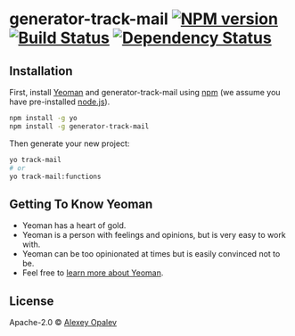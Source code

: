 # generator-track-mail [![NPM version][npm-image]][npm-url] [![Build Status][travis-image]][travis-url] [![Dependency Status][daviddm-image]][daviddm-url]
> 

## Installation

First, install [Yeoman](http://yeoman.io) and generator-track-mail using [npm](https://www.npmjs.com/) (we assume you have pre-installed [node.js](https://nodejs.org/)).

```bash
npm install -g yo
npm install -g generator-track-mail
```

Then generate your new project:

```bash
yo track-mail
# or
yo track-mail:functions
```

## Getting To Know Yeoman

 * Yeoman has a heart of gold.
 * Yeoman is a person with feelings and opinions, but is very easy to work with.
 * Yeoman can be too opinionated at times but is easily convinced not to be.
 * Feel free to [learn more about Yeoman](http://yeoman.io/).

## License

Apache-2.0 © [Alexey Opalev](https://github.com/chexex)


[npm-image]: https://badge.fury.io/js/generator-track-mail.svg
[npm-url]: https://npmjs.org/package/generator-track-mail
[travis-image]: https://travis-ci.org/chexex/generator-track-mail.svg?branch=master
[travis-url]: https://travis-ci.org/chexex/generator-track-mail
[daviddm-image]: https://david-dm.org/chexex/generator-track-mail.svg?theme=shields.io
[daviddm-url]: https://david-dm.org/chexex/generator-track-mail
